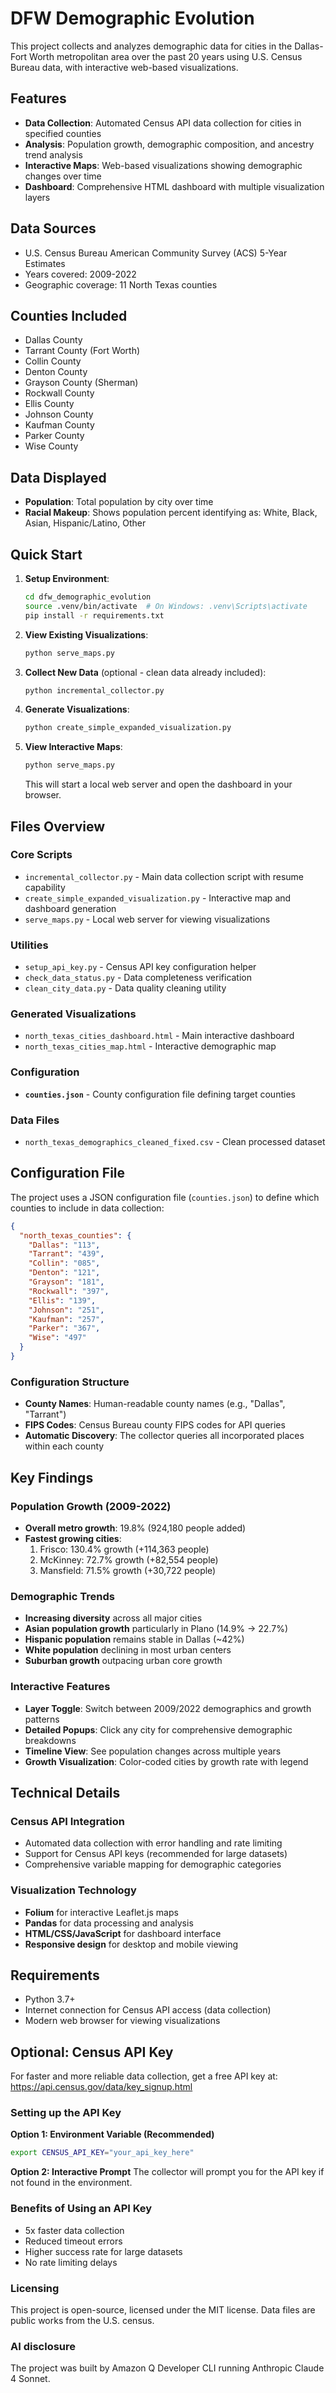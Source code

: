 # DFW Demographic Evolution

This project collects and analyzes demographic data for cities in the Dallas-Fort Worth metropolitan area over the past 20 years using U.S. Census Bureau data, with interactive web-based visualizations.

## Features

- **Data Collection**: Automated Census API data collection for cities in specified counties
- **Analysis**: Population growth, demographic composition, and ancestry trend analysis
- **Interactive Maps**: Web-based visualizations showing demographic changes over time
- **Dashboard**: Comprehensive HTML dashboard with multiple visualization layers

## Data Sources
- U.S. Census Bureau American Community Survey (ACS) 5-Year Estimates
- Years covered: 2009-2022
- Geographic coverage: 11 North Texas counties

## Counties Included
- Dallas County
- Tarrant County (Fort Worth)
- Collin County
- Denton County
- Grayson County (Sherman)
- Rockwall County
- Ellis County
- Johnson County
- Kaufman County
- Parker County
- Wise County

## Data Displayed
- **Population**: Total population by city over time
- **Racial Makeup**: Shows population percent identifying as: White, Black, Asian, Hispanic/Latino, Other


## Quick Start

1. **Setup Environment**:
   ```bash
   cd dfw_demographic_evolution
   source .venv/bin/activate  # On Windows: .venv\Scripts\activate
   pip install -r requirements.txt
   ```

2. **View Existing Visualizations**:
   ```bash
   python serve_maps.py
   ```

3. **Collect New Data** (optional - clean data already included):
   ```bash
   python incremental_collector.py
   ```

4. **Generate Visualizations**:
   ```bash
   python create_simple_expanded_visualization.py
   ```

5. **View Interactive Maps**:
   ```bash
   python serve_maps.py
   ```
   This will start a local web server and open the dashboard in your browser.

## Files Overview

### Core Scripts
- `incremental_collector.py` - Main data collection script with resume capability
- `create_simple_expanded_visualization.py` - Interactive map and dashboard generation
- `serve_maps.py` - Local web server for viewing visualizations

### Utilities
- `setup_api_key.py` - Census API key configuration helper
- `check_data_status.py` - Data completeness verification
- `clean_city_data.py` - Data quality cleaning utility

### Generated Visualizations
- `north_texas_cities_dashboard.html` - Main interactive dashboard
- `north_texas_cities_map.html` - Interactive demographic map

### Configuration
- **`counties.json`** - County configuration file defining target counties

### Data Files
- `north_texas_demographics_cleaned_fixed.csv` - Clean processed dataset

## Configuration File

The project uses a JSON configuration file (`counties.json`) to define which counties to include in data collection:

```json
{
  "north_texas_counties": {
    "Dallas": "113",
    "Tarrant": "439", 
    "Collin": "085",
    "Denton": "121",
    "Grayson": "181",
    "Rockwall": "397",
    "Ellis": "139",
    "Johnson": "251",
    "Kaufman": "257",
    "Parker": "367",
    "Wise": "497"
  }
}
```

### Configuration Structure
- **County Names**: Human-readable county names (e.g., "Dallas", "Tarrant")
- **FIPS Codes**: Census Bureau county FIPS codes for API queries
- **Automatic Discovery**: The collector queries all incorporated places within each county

## Key Findings

### Population Growth (2009-2022)
- **Overall metro growth**: 19.8% (924,180 people added)
- **Fastest growing cities**:
  1. Frisco: 130.4% growth (+114,363 people)
  2. McKinney: 72.7% growth (+82,554 people)
  3. Mansfield: 71.5% growth (+30,722 people)

### Demographic Trends
- **Increasing diversity** across all major cities
- **Asian population growth** particularly in Plano (14.9% → 22.7%)
- **Hispanic population** remains stable in Dallas (~42%)
- **White population** declining in most urban centers
- **Suburban growth** outpacing urban core growth

### Interactive Features
- **Layer Toggle**: Switch between 2009/2022 demographics and growth patterns
- **Detailed Popups**: Click any city for comprehensive demographic breakdowns
- **Timeline View**: See population changes across multiple years
- **Growth Visualization**: Color-coded cities by growth rate with legend

## Technical Details

### Census API Integration
- Automated data collection with error handling and rate limiting
- Support for Census API keys (recommended for large datasets)
- Comprehensive variable mapping for demographic categories

### Visualization Technology
- **Folium** for interactive Leaflet.js maps
- **Pandas** for data processing and analysis
- **HTML/CSS/JavaScript** for dashboard interface
- **Responsive design** for desktop and mobile viewing

## Requirements
- Python 3.7+
- Internet connection for Census API access (data collection)
- Modern web browser for viewing visualizations

## Optional: Census API Key

For faster and more reliable data collection, get a free API key at: https://api.census.gov/data/key_signup.html

### Setting up the API Key

**Option 1: Environment Variable (Recommended)**
```bash
export CENSUS_API_KEY="your_api_key_here"
```

**Option 2: Interactive Prompt**
The collector will prompt you for the API key if not found in the environment.

### Benefits of Using an API Key
- 5x faster data collection
- Reduced timeout errors  
- Higher success rate for large datasets
- No rate limiting delays

### Licensing
This project is open-source, licensed under the MIT license. Data files are public works from the U.S. census.

### AI disclosure
The project was built by Amazon Q Developer CLI running Anthropic Claude 4 Sonnet.
